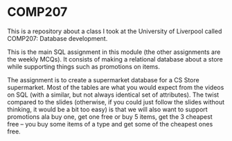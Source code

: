 # COMP207
This is a repository about a class I took at the University of Liverpool called COMP207: Database development. 


This is the main SQL assignment in this module (the other assignments are the weekly MCQs). It consists of making a relational database about a store while supporting things such as promotions on items.

The assignment is to create a supermarket database for a CS Store supermarket. Most of the tables
are what you would expect from the videos on SQL (with a similar, but not always identical set of
attributes). The twist compared to the slides (otherwise, if you could just follow the slides without
thinking, it would be a bit too easy) is that we will also want to support promotions ala buy one, get
one free or buy 5 items, get the 3 cheapest free – you buy some items of a type and get some of the
cheapest ones free.


